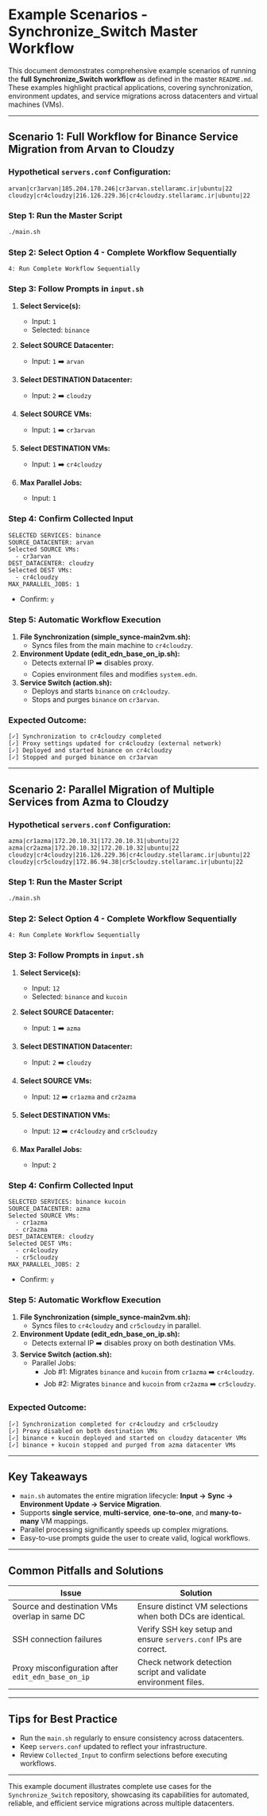 # Example Scenarios - Synchronize_Switch Master Workflow

This document demonstrates comprehensive example scenarios of running the **full Synchronize_Switch workflow** as defined in the master `README.md`. These examples highlight practical applications, covering synchronization, environment updates, and service migrations across datacenters and virtual machines (VMs).

---

## **Scenario 1: Full Workflow for Binance Service Migration from Arvan to Cloudzy**

### **Hypothetical `servers.conf` Configuration:**
```
arvan|cr3arvan|185.204.170.246|cr3arvan.stellaramc.ir|ubuntu|22
cloudzy|cr4cloudzy|216.126.229.36|cr4cloudzy.stellaramc.ir|ubuntu|22
```

### **Step 1: Run the Master Script**
```bash
./main.sh
```

### **Step 2: Select Option 4 - Complete Workflow Sequentially**
```
4: Run Complete Workflow Sequentially
```

### **Step 3: Follow Prompts in `input.sh`**
1. **Select Service(s):**
   - Input: `1`
   - Selected: `binance`

2. **Select SOURCE Datacenter:**
   - Input: `1` ➡️ `arvan`

3. **Select DESTINATION Datacenter:**
   - Input: `2` ➡️ `cloudzy`

4. **Select SOURCE VMs:**
   - Input: `1` ➡️ `cr3arvan`

5. **Select DESTINATION VMs:**
   - Input: `1` ➡️ `cr4cloudzy`

6. **Max Parallel Jobs:**
   - Input: `1`

### **Step 4: Confirm Collected Input**
```
SELECTED SERVICES: binance
SOURCE_DATACENTER: arvan
Selected SOURCE VMs:
  - cr3arvan
DEST_DATACENTER: cloudzy
Selected DEST VMs:
  - cr4cloudzy
MAX_PARALLEL_JOBS: 1
```
- Confirm: `y`

### **Step 5: Automatic Workflow Execution**
1. **File Synchronization (simple_synce-main2vm.sh):**
   - Syncs files from the main machine to `cr4cloudzy`.
2. **Environment Update (edit_edn_base_on_ip.sh):**
   - Detects external IP ➡️ disables proxy.
   - Copies environment files and modifies `system.edn`.
3. **Service Switch (action.sh):**
   - Deploys and starts `binance` on `cr4cloudzy`.
   - Stops and purges `binance` on `cr3arvan`.

### **Expected Outcome:**
```
[✓] Synchronization to cr4cloudzy completed
[✓] Proxy settings updated for cr4cloudzy (external network)
[✓] Deployed and started binance on cr4cloudzy
[✓] Stopped and purged binance on cr3arvan
```

---

## **Scenario 2: Parallel Migration of Multiple Services from Azma to Cloudzy**

### **Hypothetical `servers.conf` Configuration:**
```
azma|cr1azma|172.20.10.31|172.20.10.31|ubuntu|22
azma|cr2azma|172.20.10.32|172.20.10.32|ubuntu|22
cloudzy|cr4cloudzy|216.126.229.36|cr4cloudzy.stellaramc.ir|ubuntu|22
cloudzy|cr5cloudzy|172.86.94.38|cr5cloudzy.stellaramc.ir|ubuntu|22
```

### **Step 1: Run the Master Script**
```bash
./main.sh
```

### **Step 2: Select Option 4 - Complete Workflow Sequentially**
```
4: Run Complete Workflow Sequentially
```

### **Step 3: Follow Prompts in `input.sh`**
1. **Select Service(s):**
   - Input: `12`
   - Selected: `binance` and `kucoin`

2. **Select SOURCE Datacenter:**
   - Input: `1` ➡️ `azma`

3. **Select DESTINATION Datacenter:**
   - Input: `2` ➡️ `cloudzy`

4. **Select SOURCE VMs:**
   - Input: `12` ➡️ `cr1azma` and `cr2azma`

5. **Select DESTINATION VMs:**
   - Input: `12` ➡️ `cr4cloudzy` and `cr5cloudzy`

6. **Max Parallel Jobs:**
   - Input: `2`

### **Step 4: Confirm Collected Input**
```
SELECTED SERVICES: binance kucoin
SOURCE_DATACENTER: azma
Selected SOURCE VMs:
  - cr1azma
  - cr2azma
DEST_DATACENTER: cloudzy
Selected DEST VMs:
  - cr4cloudzy
  - cr5cloudzy
MAX_PARALLEL_JOBS: 2
```
- Confirm: `y`

### **Step 5: Automatic Workflow Execution**
1. **File Synchronization (simple_synce-main2vm.sh):**
   - Syncs files to `cr4cloudzy` and `cr5cloudzy` in parallel.
2. **Environment Update (edit_edn_base_on_ip.sh):**
   - Detects external IP ➡️ disables proxy on both destination VMs.
3. **Service Switch (action.sh):**
   - Parallel Jobs:
     - Job #1: Migrates `binance` and `kucoin` from `cr1azma` ➡️ `cr4cloudzy`.
     - Job #2: Migrates `binance` and `kucoin` from `cr2azma` ➡️ `cr5cloudzy`.

### **Expected Outcome:**
```
[✓] Synchronization completed for cr4cloudzy and cr5cloudzy
[✓] Proxy disabled on both destination VMs
[✓] binance + kucoin deployed and started on cloudzy datacenter VMs
[✓] binance + kucoin stopped and purged from azma datacenter VMs
```

---

## **Key Takeaways**
- `main.sh` automates the entire migration lifecycle: **Input → Sync → Environment Update → Service Migration**.
- Supports **single service**, **multi-service**, **one-to-one**, and **many-to-many** VM mappings.
- Parallel processing significantly speeds up complex migrations.
- Easy-to-use prompts guide the user to create valid, logical workflows.

---

## **Common Pitfalls and Solutions**
| **Issue**                                          | **Solution**                                                       |
|----------------------------------------------------|--------------------------------------------------------------------|
| Source and destination VMs overlap in same DC      | Ensure distinct VM selections when both DCs are identical.        |
| SSH connection failures                            | Verify SSH key setup and ensure `servers.conf` IPs are correct.    |
| Proxy misconfiguration after `edit_edn_base_on_ip` | Check network detection script and validate environment files.     |

---

## **Tips for Best Practice**
- Run the `main.sh` regularly to ensure consistency across datacenters.
- Keep `servers.conf` updated to reflect your infrastructure.
- Review `Collected_Input` to confirm selections before executing workflows.

---

This example document illustrates complete use cases for the `Synchronize_Switch` repository, showcasing its capabilities for automated, reliable, and efficient service migrations across multiple datacenters.

